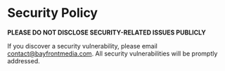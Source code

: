 # Security Policy

**PLEASE DO NOT DISCLOSE SECURITY-RELATED ISSUES PUBLICLY**

If you discover a security vulnerability, please email contact@bayfrontmedia.com. 
All security vulnerabilities will be promptly addressed.
